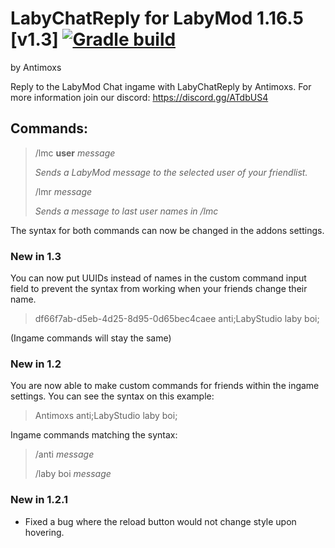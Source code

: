 # LabyChatReply for LabyMod 1.16.5 [v1.3] [![Gradle build](https://github.com/Antimoxs/LabyChatReply16/actions/workflows/gradle.yml/badge.svg)](https://github.com/Antimoxs/LabyChatReply16/actions/workflows/gradle.yml)
by Antimoxs

Reply to the LabyMod Chat ingame with LabyChatReply by Antimoxs. For more information join our discord: https://discord.gg/ATdbUS4

## Commands:

> /lmc __user__ _message_<p>_Sends a LabyMod message to the selected user of your friendlist._</p>
> /lmr _message_</b><p>_Sends a message to last user names in /lmc_</p>

The syntax for both commands can now be changed in the addons settings.

### New in 1.3
You can now put UUIDs instead of names in the custom command input field to prevent the syntax from working when
your friends change their name.

> df66f7ab-d5eb-4d25-8d95-0d65bec4caee anti;LabyStudio laby boi;

(Ingame commands will stay the same)

### New in 1.2
You are now able to make custom commands for friends within the ingame settings. You can see the syntax on this example:

> Antimoxs anti;LabyStudio laby boi;

Ingame commands matching the syntax:
> /anti _message_<p>
> /laby boi _message_

### New in 1.2.1
+ Fixed a bug where the reload button would not change style upon hovering.
